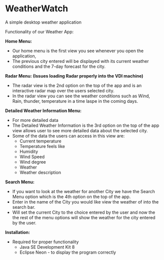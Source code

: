 # WeatherWatch
A simple desktop weather application

Functionality of our Weather App: 

__Home Menu:__

* Our home menu is the first view you see whenever you open the application,
* The previous city entered will be displayed with its current weather conditions and the 7-day forecast for the city.


__Radar Menu: (Issues loading Radar properly into the VDI machine)__

* The radar view is the 2nd option on the top of the app and is an interactive radar map over the users selected city.
* In the radar view you can see the weather conditions such as Wind, Rain, thunder, temperature in a time laspe in the coming days.


__Detailed Weather Information Menu:__

* For more detailed data
* The Detailed Weather Information is the 3rd option on the top of the app view allows user to see more detailed data about the selected city.
* Some of the data the users can access in this view are: 
   * Current temperature
   * Temperature feels like
   * Humidity
   * Wind Speed
   * Wind degree
   * Weather
   * Weather description

__Search Menu:__

* If you want to look at the weather for another City we have the Search Menu option which is the 4th option on the top of the app.
* Enter in the name of the City you would like view the weather of into the search bar.
* Will set the current City to the choice entered by the user 
 and now the the rest of the menu options will show the weather for the city entered by the user.
 
 
 __Installation:__
 * Required for proper functionality 
    * Java SE Development Kit 8
    * Eclipse Neon - to display the program correctly
    
